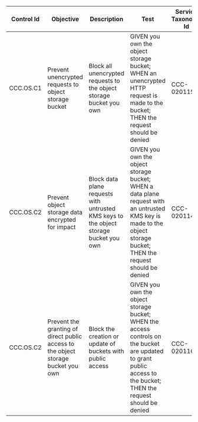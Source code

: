 | Control Id | Objective | Description | Test | Service Taxonomy Id | NIST CF | MITRE ATT&CK Mitigations | Threats |
|------------|-----------|-------------|------|---------------------|---------|--------------------------|---------|
| CCC.OS.C1  | Prevent unencrypted requests to object storage bucket | Block all unencrypted requests to the object storage bucket you own | GIVEN you own the object storage bucket; WHEN an unencrypted HTTP request is made to the bucket; THEN the request should be denied | CCC-020115 | Protect | [M1041](https://attack.mitre.org/mitigations/M1041) | CCC.OS.T1 |
| CCC.OS.C2  | Prevent object storage data encrypted for impact | Block data plane requests with untrusted KMS keys to the object storage bucket you own | GIVEN you own the object storage bucket; WHEN a data plane request with an untrusted KMS key is made to the object storage bucket; THEN the request should be denied | CCC-020114 | Protect | None | CCC.OS.T2 |
| CCC.OS.C2  | Prevent the granting of direct public access to the object storage bucket you own | Block the creation or update of buckets with public access | GIVEN you own the object storage bucket; WHEN the access controls on the bucket are updated to grant public access to the bucket; THEN the request should be denied | CCC-020116 | Protect | None | CCC.OS.T3 |